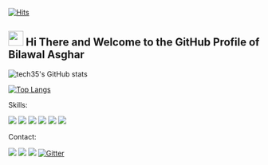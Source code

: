 [![Hits](https://hits.seeyoufarm.com/api/count/incr/badge.svg?url=https%3A%2F%2Fgithub.com%2Ftech35&count_bg=%2379C83D&title_bg=%23555555&icon=github.svg&icon_color=%23E7E7E7&title=Profile+Views&edge_flat=false)](https://hits.seeyoufarm.com)



## <img src="https://raw.githubusercontent.com/MartinHeinz/MartinHeinz/master/wave.gif" width="30px"> Hi There and Welcome to the GitHub Profile of Bilawal Asghar  



![tech35's GitHub stats](https://github-readme-stats.vercel.app/api?username=tech35&count_private=true)



[![Top Langs](https://github-readme-stats.vercel.app/api/top-langs/?username=tech35)](https://github.com/anuraghazra/github-readme-stats)

Skills:

<img src="https://img.shields.io/badge/Python-3776AB?style=for-the-badge&logo=python&logoColor=white">  <img src="https://img.shields.io/badge/HTML5-E34F26?style=for-the-badge&logo=html5&logoColor=white">  <img src="https://img.shields.io/badge/Markdown-000000?style=for-the-badge&logo=markdown&logoColor=white">  <img src="https://img.shields.io/badge/Flask-000000?style=for-the-badge&logo=flask&logoColor=white">  <img src="https://img.shields.io/badge/Django-092E20?style=for-the-badge&logo=django&logoColor=white">  <img src="https://img.shields.io/badge/JavaScript-323330?style=for-the-badge&logo=javascript&logoColor=F7DF1E">   



Contact:

<a href = "mailto:asgharbilawal6@gmail.com"><img src="https://img.shields.io/badge/Gmail-D14836?style=for-the-badge&logo=gmail&logoColor=white"></a>  <a href ="mailto:35tech@protonmail.com"><img src ="https://img.shields.io/badge/ProtonMail-8B89CC?style=for-the-badge&logo=protonmail&logoColor=white"></a>  <a href = "https://reddit.com/user/tech35/"><img src="https://img.shields.io/badge/Reddit-FF4500?style=for-the-badge&logo=reddit&logoColor=white"></a>  [![Gitter](https://badges.gitter.im/tech35/community.svg)](https://gitter.im/tech35/community?utm_source=badge&utm_medium=badge&utm_campaign=pr-badge)
